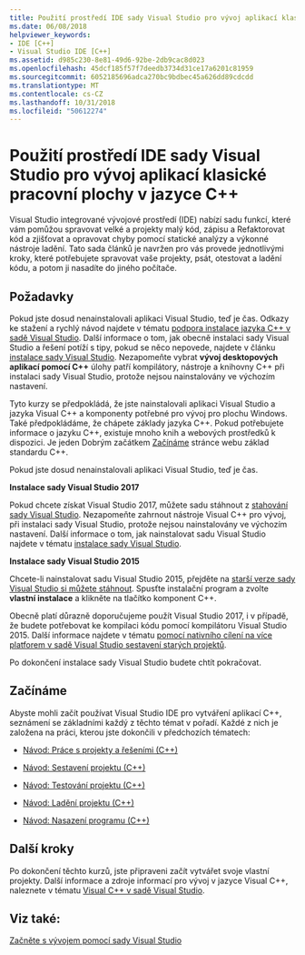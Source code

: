 ```yaml
---
title: Použití prostředí IDE sady Visual Studio pro vývoj aplikací klasické pracovní plochy v jazyce C++
ms.date: 06/08/2018
helpviewer_keywords:
- IDE [C++]
- Visual Studio IDE [C++]
ms.assetid: d985c230-8e81-49d6-92be-2db9cac8d023
ms.openlocfilehash: 45dcf185f57f7deedb3734d31ce17a6201c81959
ms.sourcegitcommit: 6052185696adca270bc9bdbec45a626dd89cdcdd
ms.translationtype: MT
ms.contentlocale: cs-CZ
ms.lasthandoff: 10/31/2018
ms.locfileid: "50612274"
---
```

# <a name="using-the-visual-studio-ide-for-c-desktop-development"></a>Použití prostředí IDE sady Visual Studio pro vývoj aplikací klasické pracovní plochy v jazyce C++

Visual Studio integrované vývojové prostředí (IDE) nabízí sadu funkcí, které vám pomůžou spravovat velké a projekty malý kód, zápisu a Refaktorovat kód a zjišťovat a opravovat chyby pomocí statické analýzy a výkonné nástroje ladění. Tato sada článků je navržen pro vás provede jednotlivými kroky, které potřebujete spravovat vaše projekty, psát, otestovat a ladění kódu, a potom ji nasadíte do jiného počítače.

## <a name="prerequisites"></a>Požadavky

Pokud jste dosud nenainstalovali aplikaci Visual Studio, teď je čas. Odkazy ke stažení a rychlý návod najdete v tématu [podpora instalace jazyka C++ v sadě Visual Studio](../build/vscpp-step-0-installation.md). Další informace o tom, jak obecně instalaci sady Visual Studio a řešení potíží s tipy, pokud se něco nepovede, najdete v článku [instalace sady Visual Studio](/visualstudio/install/install-visual-studio). Nezapomeňte vybrat **vývoj desktopových aplikací pomocí C++** úlohy patří kompilátory, nástroje a knihovny C++ při instalaci sady Visual Studio, protože nejsou nainstalovány ve výchozím nastavení.

Tyto kurzy se předpokládá, že jste nainstalovali aplikaci Visual Studio a jazyka Visual C++ a komponenty potřebné pro vývoj pro plochu Windows. Také předpokládáme, že chápete základy jazyka C++. Pokud potřebujete informace o jazyku C++, existuje mnoho knih a webových prostředků k dispozici. Je jeden Dobrým začátkem [Začínáme](https://isocpp.org/get-started) stránce webu základ standardu C++.

Pokud jste dosud nenainstalovali aplikaci Visual Studio, teď je čas.

**Instalace sady Visual Studio 2017**

Pokud chcete získat Visual Studio 2017, můžete sadu stáhnout z [stahování sady Visual Studio](http://www.visualstudio.com/downloads/download-visual-studio-vs.aspx). Nezapomeňte zahrnout nástroje Visual C++ pro vývoj, při instalaci sady Visual Studio, protože nejsou nainstalovány ve výchozím nastavení. Další informace o tom, jak nainstalovat sadu Visual Studio najdete v tématu [instalace sady Visual Studio](/visualstudio/install/install-visual-studio).

**Instalace sady Visual Studio 2015**

Chcete-li nainstalovat sadu Visual Studio 2015, přejděte na [starší verze sady Visual Studio si můžete stáhnout](https://www.visualstudio.com/vs/older-downloads/). Spusťte instalační program a zvolte **vlastní instalace** a klikněte na tlačítko komponent C++.

Obecně platí důrazně doporučujeme použít Visual Studio 2017, i v případě, že budete potřebovat ke kompilaci kódu pomocí kompilátoru Visual Studio 2015. Další informace najdete v tématu [pomocí nativního cílení na více platforem v sadě Visual Studio sestavení starých projektů](../porting/use-native-multi-targeting.md).

Po dokončení instalace sady Visual Studio budete chtít pokračovat.

## <a name="get-started"></a>Začínáme

Abyste mohli začít používat Visual Studio IDE pro vytváření aplikací C++, seznámení se základními každý z těchto témat v pořadí. Každé z nich je založena na práci, kterou jste dokončili v předchozích tématech:

- [Návod: Práce s projekty a řešeními (C++)](../ide/walkthrough-working-with-projects-and-solutions-cpp.md)

- [Návod: Sestavení projektu (C++)](../ide/walkthrough-building-a-project-cpp.md)

- [Návod: Testování projektu (C++)](../ide/walkthrough-testing-a-project-cpp.md)

- [Návod: Ladění projektu (C++)](../ide/walkthrough-debugging-a-project-cpp.md)

- [Návod: Nasazení programu (C++)](../ide/walkthrough-deploying-your-program-cpp.md)

## <a name="next-steps"></a>Další kroky

Po dokončení těchto kurzů, jste připraveni začít vytvářet svoje vlastní projekty. Další informace a zdroje informací pro vývoj v jazyce Visual C++, naleznete v tématu [Visual C++ v sadě Visual Studio](../visual-cpp-in-visual-studio.md).

## <a name="see-also"></a>Viz také:

[Začněte s vývojem pomocí sady Visual Studio](/visualstudio/ide/get-started-developing-with-visual-studio)